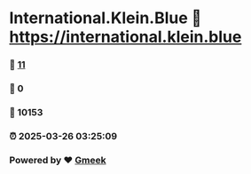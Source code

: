# International.Klein.Blue :link: https://international.klein.blue 
### :page_facing_up: [11](https://international.klein.blue/tag.html) 
### :speech_balloon: 0 
### :hibiscus: 10153 
### :alarm_clock: 2025-03-26 03:25:09 
### Powered by :heart: [Gmeek](https://github.com/Meekdai/Gmeek)
